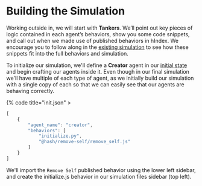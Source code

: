 # Building the Simulation

Working outside in, we will start with **Tankers**. We’ll point out key pieces of logic contained in each agent’s behaviors, show you some code snippets, and call out when we made use of published behaviors in hIndex. We encourage you to follow along in the [existing simulation](https://hash.ai/@hash/oil-supply-chain) to see how these snippets fit into the full behaviors and simulation.

To initialize our simulation, we'll define a **Creator** agent in our [initial state](../../../../creating-simulations/anatomy-of-an-agent/initial-state.md) and begin crafting our agents inside it. Even though in our final simulation we'll have multiple of each type of agent, as we initially build our simulation with a single copy of each so that we can easily see that our agents are behaving correctly.

{% code title="init.json" >
```javascript
[
    {
        "agent_name": "creator",
        "behaviors": [
            "initialize.py",
            "@hash/remove-self/remove_self.js"
        ]
    }
]
```


We'll import the `Remove Self` published behavior using the lower left sidebar, and create the initialize.js behavior in our simulation files sidebar \(top left\).

